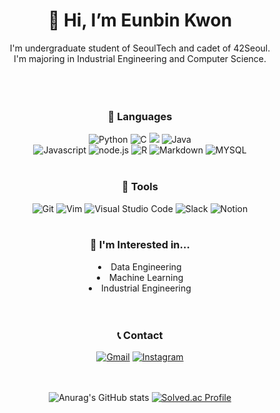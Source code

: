 <!--![header](https://capsule-render.vercel.app/api?type=wave&color=5FD068&height=150&section=header&text=Eunbin&Kwon&fontSize=50)-->
<div align="center">
<h1>👋 Hi, I’m Eunbin Kwon</h1>
</div>
<div align="center">I'm undergraduate student of SeoulTech and cadet of 42Seoul.<br/>
I'm majoring in Industrial Engineering and Computer Science.</div>

<br/>
<br/>
<br/>

<div align="center"> <h3>🌱 Languages</h3>
<img alt="Python" src="https://img.shields.io/badge/Python-14354C?style=for-the-badge&logo=python&logoColor=white"/>
<img alt="C" src="https://img.shields.io/badge/C-00599C?style=for-the-badge&logo=c&logoColor=white"/>
<img alrt="C++" src="https://img.shields.io/badge/C%2B%2B-00599C?style=for-the-badge&logo=c%2B%2B&logoColor=white"/>
<img alt="Java" src="https://img.shields.io/badge/Java-ED8B00?style=for-the-badge&logo=java&logoColor=white"/><br/>
<img alt="Javascript" src="https://img.shields.io/badge/JavaScript-F7DF1E?style=for-the-badge&logo=javascript&logoColor=black"/>
<img alt="node.js" src="https://img.shields.io/badge/Node.js-43853D?style=for-the-badge&logo=node.js&logoColor=white"/>
<img alt="R" src="https://img.shields.io/badge/R-276DC3?style=for-the-badge&logo=r&logoColor=white"/>
<img alt="Markdown" src="https://img.shields.io/badge/Markdown-000000?style=for-the-badge&logo=markdown&logoColor=white"/>
<img alt="MYSQL" src="https://img.shields.io/badge/MySQL-005C84?style=for-the-badge&logo=mysql&logoColor=white">
<br/>
<br/>

<h3>🌿 Tools </h3>
<img alt="Git", src="https://img.shields.io/badge/GIT-E44C30?style=for-the-badge&logo=git&logoColor=white" />
<img alt="Vim", src="https://img.shields.io/badge/VIM-%2311AB00.svg?style=for-the-badge&logo=vim&logoColor=white"/>
<img alt="Visual Studio Code" src="https://img.shields.io/badge/Visual%20Studio%20Code-0078d7.svg?style=for-the-badge&logo=visual-studio-code&logoColor=white"/>
<img alt="Slack" src="https://img.shields.io/badge/Slack-4A154B?style=for-the-badge&logo=slack&logoColor=white"/> 
<img alt="Notion" src="https://img.shields.io/badge/Notion-%23000000.svg?style=for-the-badge&logo=notion&logoColor=white"/>
<br/>
<br/>

<h3>🌳 I'm Interested in...</h3>
<li>Data Engineering</li>
<li>Machine Learning</li>
<li>Industrial Engineering</li>
<br/>
<br/>

<h3>📞 Contact</h3>
<a href="eun61n@gmail.com"><img alt="Gmail" src="https://img.shields.io/badge/Gmail-D14836?style=for-the-badge&logo=gmail&logoColor=white"/></a>
<!--
<a href="https://eunbin00.tistory.com" target="_blank"> <img alt="Tistory" src="https://img.shields.io/badge/Tech%20Blog-555263?style=for-the-badge&logoColor=white"/></a>
-->
<a href="https://www.instagram.com/eun61n/" target="_blank"><img alt="Instagram" src="https://img.shields.io/badge/Instagram-E4405F?style=for-the-badge&logo=instagram&logoColor=white"/></a>

<br/>
<br/>
<br/>

![Anurag's GitHub stats](https://github-readme-stats.vercel.app/api?username=eun61n00&hide=contribs,prs)
[![Solved.ac Profile](http://mazassumnida.wtf/api/generate_badge?boj=eun61n)](https://solved.ac/profile/eun61n)
</div>

<!---
eun61n00/eun61n00 is a ✨ special ✨ repository because its `README.md` (this file) appears on your GitHub profile.
You can click the Preview link to take a look at your changes.
--->

